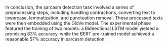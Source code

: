 In conclusion, the sarcasm detection task involved a series of preprocessing steps, including handling contractions, converting text to lowercase, lemmatization, and punctuation removal. These processed texts were then embedded using the GloVe model. The experimental phase featured the training of two models: a Bidirectional LSTM model yielded a promising 83% accuracy, while the BERT pre-trained model achieved a reasonable 57% accuracy in sarcasm detection.
